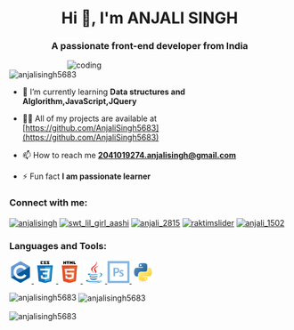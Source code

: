 <h1 align="center">Hi 👋, I'm ANJALI SINGH</h1>
<h3 align="center">A passionate front-end developer from India</h3>
<img align="right"alt="coding"width="400"src="https://media.tenor.com/S59bPkT0pqcAAAAC/programming.gif">
<p align="left"> <img src="https://komarev.com/ghpvc/?username=anjalisingh5683&label=Profile%20views&color=0e75b6&style=flat" alt="anjalisingh5683" /> </p>

- 🌱 I’m currently learning **Data structures and Alglorithm,JavaScript,JQuery**

- 👨‍💻 All of my projects are available at [https://github.com/AnjaliSingh5683](https://github.com/AnjaliSingh5683)

- 📫 How to reach me **2041019274.anjalisingh@gmail.com**

- ⚡ Fun fact **I am passionate learner**

<h3 align="left">Connect with me:</h3>
<p align="left">
<a href="https://linkedin.com/in/anjalisingh" target="blank"><img align="center" src="https://raw.githubusercontent.com/rahuldkjain/github-profile-readme-generator/master/src/images/icons/Social/linked-in-alt.svg" alt="anjalisingh" height="30" width="40" /></a>
<a href="https://instagram.com/swt_lil_girl_aashi" target="blank"><img align="center" src="https://raw.githubusercontent.com/rahuldkjain/github-profile-readme-generator/master/src/images/icons/Social/instagram.svg" alt="swt_lil_girl_aashi" height="30" width="40" /></a>
<a href="https://www.codechef.com/users/anjali_2815" target="blank"><img align="center" src="https://cdn.jsdelivr.net/npm/simple-icons@3.1.0/icons/codechef.svg" alt="anjali_2815" height="30" width="40" /></a>
<a href="https://www.hackerrank.com/raktimslider" target="blank"><img align="center" src="https://raw.githubusercontent.com/rahuldkjain/github-profile-readme-generator/master/src/images/icons/Social/hackerrank.svg" alt="raktimslider" height="30" width="40" /></a>
<a href="https://www.leetcode.com/anjali_1502" target="blank"><img align="center" src="https://raw.githubusercontent.com/rahuldkjain/github-profile-readme-generator/master/src/images/icons/Social/leet-code.svg" alt="anjali_1502" height="30" width="40" /></a>
</p>

<h3 align="left">Languages and Tools:</h3>
<p align="left"> <a href="https://www.cprogramming.com/" target="_blank" rel="noreferrer"> <img src="https://raw.githubusercontent.com/devicons/devicon/master/icons/c/c-original.svg" alt="c" width="40" height="40"/> </a> <a href="https://www.w3schools.com/css/" target="_blank" rel="noreferrer"> <img src="https://raw.githubusercontent.com/devicons/devicon/master/icons/css3/css3-original-wordmark.svg" alt="css3" width="40" height="40"/> </a> <a href="https://www.w3.org/html/" target="_blank" rel="noreferrer"> <img src="https://raw.githubusercontent.com/devicons/devicon/master/icons/html5/html5-original-wordmark.svg" alt="html5" width="40" height="40"/> </a> <a href="https://www.java.com" target="_blank" rel="noreferrer"> <img src="https://raw.githubusercontent.com/devicons/devicon/master/icons/java/java-original.svg" alt="java" width="40" height="40"/> </a> <a href="https://www.photoshop.com/en" target="_blank" rel="noreferrer"> <img src="https://raw.githubusercontent.com/devicons/devicon/master/icons/photoshop/photoshop-line.svg" alt="photoshop" width="40" height="40"/> </a> <a href="https://www.python.org" target="_blank" rel="noreferrer"> <img src="https://raw.githubusercontent.com/devicons/devicon/master/icons/python/python-original.svg" alt="python" width="40" height="40"/> </a> </p>

<p><img align="left" src="https://github-readme-stats.vercel.app/api/top-langs?username=anjalisingh5683&show_icons=true&locale=en&layout=compact" alt="anjalisingh5683" /></p>

<p>&nbsp;<img align="center" src="https://github-readme-stats.vercel.app/api?username=anjalisingh5683&show_icons=true&locale=en" alt="anjalisingh5683" /></p>

<p><img align="center" src="https://github-readme-streak-stats.herokuapp.com/?user=anjalisingh5683&" alt="anjalisingh5683" /></p>
